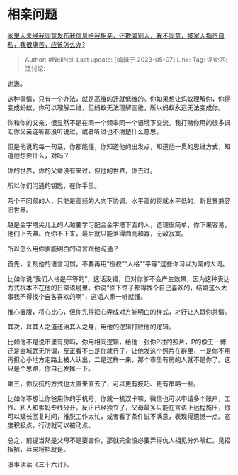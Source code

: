 # 相亲问题
[家里人未经我同意发布我信息给我相亲，还欺骗别人，我不同意，被家人指责自私，我很痛苦，应该怎么办?](https://www.zhihu.com/question/599372308/answer/3016639639)

> Author: #NellNell
> Last update: [编辑于 2023-05-07]
> Link:
> Tag: 
> 评论区:
> 泛讨论:

谢邀。

这种事情，只有一个办法，就是高维的迁就低维的。你如果想让蚂蚁理解你，你得变成蚂蚁，你可以理解二维，但蚂蚁无法理解三维，所以蚂蚁永远无法变成你。

你和你的父亲，很显然不是在同一个频率同一个语境下交流。我打赌你用的很多词汇你父亲连听都没听说过，或者听过也不清楚什么意思。

但是他说的每一句话，你都能懂，你知道他的出发点，知道他一贯的思维方式，知道他想要什么，对吗？

你的世界，你的父辈没有来过，但他的世界，你去过。

所以你们沟通的钥匙，在你手里。

两个不同频的人，只能是高频的人向下协调，水平高的将就水平低的，新世界兼容旧世界。

越是金字塔尖儿上的人越要学习配合金字塔下面的人，道理很简单，你下来容易，他们上去难。而你不下来，最后就只能落得曲高和寡，无敌寂寞。

所以怎么用你爹能明白的语言跟他沟通？

首先，复刻他的语言习惯，不要再用“授权”“人格”“平等”这些你习以为常的大词。

比如你说“我们人格是平等的”，这话没错，但对你爹不会产生效果，因为这种表达方式根本不在他的日常语境里。你说“你下馆子都得找个自己喜欢的，结婚这么大事我不得找个自各喜欢的啊”，这话人家一听就懂。

推心置腹，将心比心，但你先得把心弄成对方能明白的样式，才好让人跟你共情。

其次，以其人之道还治其人之身，用他的逻辑打败他的逻辑。

比如他不是说市里有房吗，你用相同逻辑，给他一张你P过的照片，P的像王一博还是金城武无所谓，反正看不出是你就行了，让他发这个照片在群里，一是你不用再担心小地方走路上被人认出，二是这样一来，那个市里有房的人就不是你了。这只是个思路，你自己发挥一下。

第三，你反抗的方式也太直来直去了，可以更有技巧、更有策略一些。

比如你不想让你爸用你的手机号，你就一机双卡嘛，微信也可以申请多个账户，工作、私人和爹妈专线分开。反正已经独立了，父母最多只能在言语上远程施压，你可以延长回复时间，推脱工作太忙，或者看了条件说不满意，表现得遗憾一点。态度积极点，行动就可以被动点。

总之，前提当然是父母不是要害你，那就完全没必要弄得仇人相见分外眼红。见招拆招，兵来将挡就是。

没事读读《三十六计》。